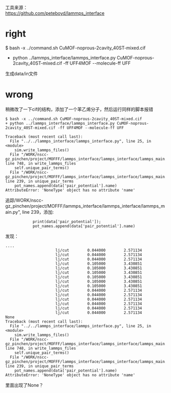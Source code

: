 
工具来源：  
https://github.com/peteboyd/lammps_interface
# right
$ bash -x ../command.sh CuMOF-noprous-2cavity_40ST-mixed.cif 
+ python ../lammps_interface/lammps_interface.py CuMOF-noprous-2cavity_40ST-mixed.cif -ff UFF4MOF --molecule-ff UFF

生成data/in文件

# wrong
稍微改了一下cif的结构，添加了一个苯乙烯分子，然后运行同样的脚本报错
```
$ bash -x ../command.sh CuMOF-noprous-2cavity_40ST-mixed.cif 
+ python ../lammps_interface/lammps_interface.py CuMOF-noprous-2cavity_40ST-mixed.cif -ff UFF4MOF --molecule-ff UFF

Traceback (most recent call last):
  File "../../lammps_interface/lammps_interface.py", line 25, in <module>
    sim.write_lammps_files()
  File "/WORK/nscc-gz_pinchen/project/MOFFF/lammps_interface/lammps_interface/lammps_main.py", line 748, in write_lammps_files
    self.unique_pair_terms()
  File "/WORK/nscc-gz_pinchen/project/MOFFF/lammps_interface/lammps_interface/lammps_main.py", line 239, in unique_pair_terms
    pot_names.append(data['pair_potential'].name)
AttributeError: 'NoneType' object has no attribute 'name'
```

追踪/WORK/nscc-gz_pinchen/project/MOFFF/lammps_interface/lammps_interface/lammps_main.py", line 239，添加:
```
            print(data['pair_potential']);
            pot_names.append(data['pair_potential'].name)
```
发现：
```
....
                      lj/cut        0.044000        2.571134
                      lj/cut        0.044000        2.571134
                      lj/cut        0.044000        2.571134
                      lj/cut        0.105000        3.430851
                      lj/cut        0.105000        3.430851
                      lj/cut        0.105000        3.430851
                      lj/cut        0.105000        3.430851
                      lj/cut        0.105000        3.430851
                      lj/cut        0.105000        3.430851
                      lj/cut        0.044000        2.571134
                      lj/cut        0.044000        2.571134
                      lj/cut        0.044000        2.571134
                      lj/cut        0.044000        2.571134
                      lj/cut        0.044000        2.571134
                      lj/cut        0.044000        2.571134
None
Traceback (most recent call last):
  File "../../lammps_interface/lammps_interface.py", line 25, in <module>
    sim.write_lammps_files()
  File "/WORK/nscc-gz_pinchen/project/MOFFF/lammps_interface/lammps_interface/lammps_main.py", line 748, in write_lammps_files
    self.unique_pair_terms()
  File "/WORK/nscc-gz_pinchen/project/MOFFF/lammps_interface/lammps_interface/lammps_main.py", line 239, in unique_pair_terms
    pot_names.append(data['pair_potential'].name)
AttributeError: 'NoneType' object has no attribute 'name'
```
里面出现了None？

